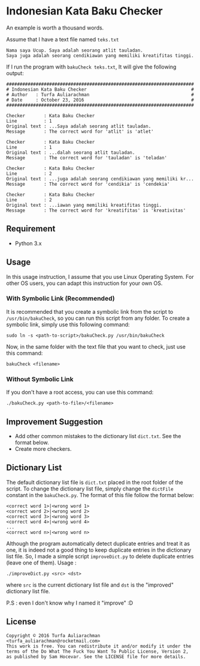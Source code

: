 # Indonesian Kata Baku Checker
An example is worth a thousand words.

Assume that I have a text file named `teks.txt`
```
Nama saya Ucup. Saya adalah seorang atlit tauladan.
Saya juga adalah seorang cendikiawan yang memiliki kreatifitas tinggi.
```
If I run the program with `bakuCheck teks.txt`, It will give the following output:
```
######################################################################
# Indonesian Kata Baku Checker                                       #
# Author   : Turfa Auliarachman                                      #
# Date     : October 23, 2016                                        #
######################################################################

Checker       : Kata Baku Checker
Line          : 1
Original text : ...Saya adalah seorang atlit tauladan.
Message       : The correct word for 'atlit' is 'atlet'

Checker       : Kata Baku Checker
Line          : 1
Original text : ...dalah seorang atlit tauladan.
Message       : The correct word for 'tauladan' is 'teladan'

Checker       : Kata Baku Checker
Line          : 2
Original text : ...juga adalah seorang cendikiawan yang memiliki kr...
Message       : The correct word for 'cendikia' is 'cendekia'

Checker       : Kata Baku Checker
Line          : 2
Original text : ...iawan yang memiliki kreatifitas tinggi.
Message       : The correct word for 'kreatifitas' is 'kreativitas'
```


## Requirement
- Python 3.x


## Usage
In this usage instruction, I assume that you use Linux Operating System. For other OS users, you can adapt this instruction for your own OS.


### With Symbolic Link (Recommended)
It is recommended that you create a symbolic link from the script to `/usr/bin/bakuCheck`, so you can run this script from any folder. To create a symbolic link, simply use this following command:
```
sudo ln -s <path-to-script>/bakuCheck.py /usr/bin/bakuCheck
```
Now, in the same folder with the text file that you want to check, just use this command:
```
bakuCheck <filename>
```


### Without Symbolic Link
If you don't have a root access, you can use this command:
```
./bakuCheck.py <path-to-file>/<filename>
```


## Improvement Suggestion
- Add other common mistakes to the dictionary list `dict.txt`. See the format below.
- Create more checkers.


## Dictionary List
The default dictionary list file is `dict.txt` placed in the root folder of the script. To change the dictionary list file, simply change the `dictFile` constant in the `bakuCheck.py`. The format of this file follow the format below:
```
<correct word 1>|<wrong word 1>
<correct word 2>|<wrong word 2>
<correct word 3>|<wrong word 3>
<correct word 4>|<wrong word 4>
...
<correct word n>|<wrong word n>
```

Although the program automatically detect duplicate entries and treat it as one, it is indeed not a good thing to keep duplicate entries in the dictionary list file. So, I made a simple script `improveDict.py` to delete duplicate entries (leave one of them). Usage :
```
./improveDict.py <src> <dst>
```
where `src` is the current dictionary list file and `dst` is the "improved" dictionary list file.

P.S : even I don't know why I named it "improve" :D

## License
```
Copyright © 2016 Turfa Auliarachman <turfa_auliarachman@rocketmail.com>
This work is free. You can redistribute it and/or modify it under the
terms of the Do What The Fuck You Want To Public License, Version 2,
as published by Sam Hocevar. See the LICENSE file for more details.
```
